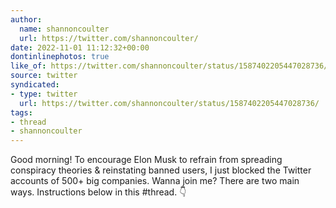 ```yaml
---
author:
  name: shannoncoulter
  url: https://twitter.com/shannoncoulter/
date: 2022-11-01 11:12:32+00:00
dontinlinephotos: true
like_of: https://twitter.com/shannoncoulter/status/1587402205447028736/
source: twitter
syndicated:
- type: twitter
  url: https://twitter.com/shannoncoulter/status/1587402205447028736/
tags:
- thread
- shannoncoulter
---
```


Good morning! To encourage Elon Musk to refrain from spreading conspiracy theories &amp; reinstating banned users, I just blocked the Twitter accounts of 500+ big companies. Wanna join me? There are two main ways. Instructions below in this #thread. 👇